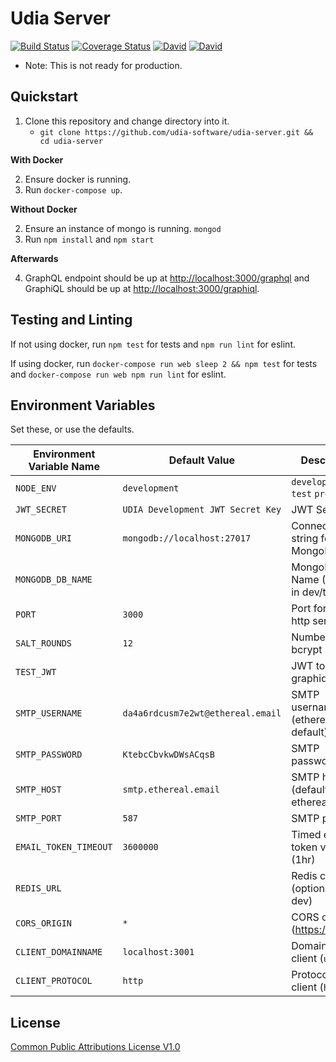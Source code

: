 # Udia Server

[![Build Status](https://img.shields.io/travis/udia-software/udia-server/master.svg?style=flat-square)](https://travis-ci.org/udia-software/udia-server)
[![Coverage Status](https://img.shields.io/coveralls/github/udia-software/udia-server/master.svg?style=flat-square)](https://coveralls.io/github/udia-software/udia-server?branch=master)
[![David](https://img.shields.io/david/udia-software/udia-server.svg?style=flat-square)](https://david-dm.org/udia-software/udia-server)
[![David](https://img.shields.io/david/dev/udia-software/udia-server.svg?style=flat-square)](https://david-dm.org/udia-software/udia-server?type=dev)

* Note: This is not ready for production.

## Quickstart

1. Clone this repository and change directory into it.
    * `git clone https://github.com/udia-software/udia-server.git && cd udia-server`

**With Docker**

2. Ensure docker is running.
3. Run `docker-compose up`.

**Without Docker**

2. Ensure an instance of mongo is running. `mongod`
3. Run `npm install` and `npm start`

**Afterwards**

4. GraphQL endpoint should be up at [http://localhost:3000/graphql](http://localhost:3000/graphql) and GraphiQL should be up at [http://localhost:3000/graphiql](http://localhost:3000/graphiql).

## Testing and Linting

If not using docker, run `npm test` for tests and `npm run lint` for eslint.

If using docker, run `docker-compose run web sleep 2 && npm test` for tests and `docker-compose run web npm run lint` for eslint.

## Environment Variables

Set these, or use the defaults.

| Environment Variable Name | Default Value                     | Description                       |
|---------------------------|-----------------------------------|-----------------------------------|
| `NODE_ENV`                | `development`                     | `development` `test` `production` |
| `JWT_SECRET`              | `UDIA Development JWT Secret Key` | JWT Secret Key                    |
| `MONGODB_URI`             | `mongodb://localhost:27017`       | Connection string for MongoDB     |
| `MONGODB_DB_NAME`         | ` `                               | MongoDB Name (Unsed in dev/test)  |
| `PORT`                    | `3000`                            | Port for serving http server      |
| `SALT_ROUNDS`             | `12`                              | Number of bcrypt rounds           |
| `TEST_JWT`                | ` `                               | JWT to use for graphiql in dev    |
| `SMTP_USERNAME`           | `da4a6rdcusm7e2wt@ethereal.email` | SMTP username (ethereal default)  |
| `SMTP_PASSWORD`           | `KtebcCbvkwDWsACqsB`              | SMTP password                     |
| `SMTP_HOST`               | `smtp.ethereal.email`             | SMTP host (defaults to ethereal)  |
| `SMTP_PORT`               | `587`                             | SMTP port                         |
| `EMAIL_TOKEN_TIMEOUT`     | `3600000`                         | Timed email token validity (1hr)  |
| `REDIS_URL`               | ` `                               | Redis conn (optional in dev)      |
| `CORS_ORIGIN`             | `*`                               | CORS origin val (https://udia.ca) |
| `CLIENT_DOMAINNAME`       | `localhost:3001`                  | Domain:port of client (`udia.ca`) |
| `CLIENT_PROTOCOL`         | `http`                            | Protocol of client (`https`)      |

## License

[Common Public Attributions License V1.0](LICENSE)
